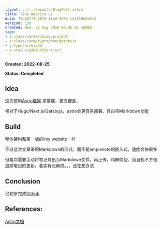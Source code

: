 ```yaml
---
layout: ../../layouts/BlogPost.astro
title: Tiny Website v2
uuid: 79b5dff4-28f8-11ed-9e81-c2af19d2d6e3
version: 193
created: Wed, 31 Aug 2022 06:45:16 +0000
tags:
- z-class/career/blog/project
- z-class/career/program/gatsbyjs
- y-type/archived
- x-status/publish/project
---
```


**Created: 2022-08-25**

**Status: Completed**

## Idea

这次使用[Astro框架](https://astro.build) 来搭建，更方便些，

相对于Hugo/Next.js/Gatsbyjs，astro会更容易部署，且自带Markdown功能

## Build

整体架构和第一版的tiny website一样

不过这次文章采用Markdown的形式，而不是amplenote的嵌入式，速度会快很多

但每次需要手动将笔记导出为Markdown文件，再上传，稍麻烦些，而且也不方便追踪笔记的更新，着实有点麻烦。。。还在想办法

## Conclusion

已初步完成[Github](https://github.com/versun/Tiny-Website/tree/v2) 

## References:

 [Astro文档](https://docs.astro.build) 